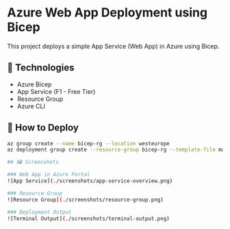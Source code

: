 # Azure Web App Deployment using Bicep

This project deploys a simple App Service (Web App) in Azure using Bicep.

## 🧱 Technologies

- Azure Bicep
- App Service (F1 - Free Tier)
- Resource Group
- Azure CLI

## 🚀 How to Deploy

```bash
az group create --name bicep-rg --location westeurope
az deployment group create --resource-group bicep-rg --template-file main.bicep

## 🖼️ Screenshots

### Web App in Azure Portal
![App Service](./screenshots/app-service-overview.png)

### Resource Group
![Resource Group](./screenshots/resource-group.png)

### Deployment Output
![Terminal Output](./screenshots/terminal-output.png)

